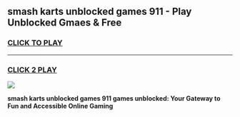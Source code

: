 
## smash karts unblocked games 911 - Play Unblocked Gmaes & Free
<h3>
<a href="https://news.freeplayer.one?title=smash_karts_unblocked_games_911&ref=23F">CLICK TO PLAY</a></h3>
<hr>

<h3>
<a href="https://news.freeplayer.one?title=smash_karts_unblocked_games_911&ref=23F">CLICK 2 PLAY</a>
  
</h3>

<a href="https://news.freeplayer.one?title=smash_karts_unblocked_games_911&ref=23F/"><img src="https://clearcache.store/games.png"></a>


**smash karts unblocked games 911 games unblocked: Your Gateway to Fun and Accessible Online Gaming**
